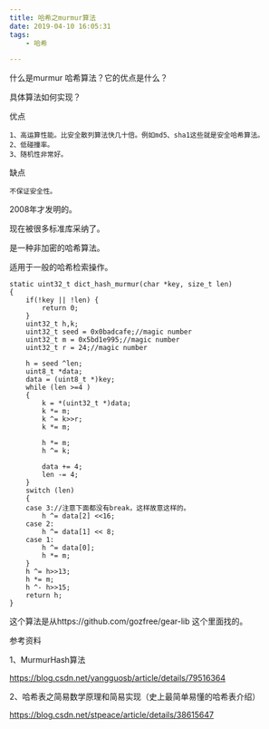 ```yaml
---
title: 哈希之murmur算法
date: 2019-04-10 16:05:31
tags:
	- 哈希

---
```




什么是murmur 哈希算法？它的优点是什么？

具体算法如何实现？

优点

```
1、高运算性能。比安全散列算法快几十倍。例如md5、sha1这些就是安全哈希算法。
2、低碰撞率。
3、随机性非常好。
```

缺点

```
不保证安全性。
```



2008年才发明的。

现在被很多标准库采纳了。

是一种非加密的哈希算法。

适用于一般的哈希检索操作。



```
static uint32_t dict_hash_murmur(char *key, size_t len)
{
    if(!key || !len) {
        return 0;
    }
    uint32_t h,k;
    uint32_t seed = 0x0badcafe;//magic number
    uint32_t m = 0x5bd1e995;//magic number
    uint32_t r = 24;//magic number

    h = seed ^len;
    uint8_t *data;
    data = (uint8_t *)key;
    while (len >=4 )
    {
        k = *(uint32_t *)data;
        k *= m;
        k ^= k>>r;
        k *= m;

        h *= m;
        h ^= k;

        data += 4;
        len -= 4;
    }
    switch (len)
    {
    case 3://注意下面都没有break，这样故意这样的。
        h ^= data[2] <<16;
    case 2:
        h ^= data[1] << 8;
    case 1:
        h ^= data[0];
        h *= m;
    }
    h ^= h>>13;
    h *= m;
    h ^- h>>15;
    return h;
}
```

这个算法是从https://github.com/gozfree/gear-lib 这个里面找的。





参考资料

1、MurmurHash算法

https://blog.csdn.net/yangguosb/article/details/79516364

2、哈希表之简易数学原理和简易实现（史上最简单易懂的哈希表介绍）

https://blog.csdn.net/stpeace/article/details/38615647